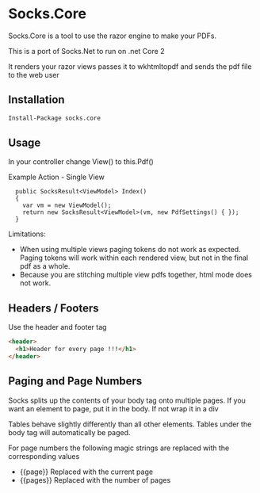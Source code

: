Socks.Core
=========

Socks.Core is a tool to use the razor engine to make your PDFs.

This is a port of Socks.Net to run on .net Core 2

It renders your razor views passes it to wkhtmltopdf and sends the pdf file to the web user

Installation
--------------

```sh
Install-Package socks.core
```



Usage
-----
In your controller change View() to this.Pdf()

Example Action - Single View
```Csharp
  public SocksResult<ViewModel> Index()
  {
    var vm = new ViewModel();
    return new SocksResult<ViewModel>(vm, new PdfSettings() { });
  }
```


Limitations: 
* When using multiple views paging tokens do not work as expected.  Paging tokens will work within each rendered view, but not in the final pdf as a whole.
* Because you are stitching multiple view pdfs together, html mode does not work. 



Headers / Footers
-----
Use the header and footer tag
```html
<header>
  <h1>Header for every page !!!</h1>
</header>
```

Paging and Page Numbers
-----
Socks splits up the contents of your body tag onto multiple pages.
If you want an element to page, put it in the body.
If not wrap it in a div

Tables behave slightly differently than all other elements. Tables under the body tag will automatically be paged.

For page numbers the following magic strings are replaced with the corresponding values
  * {{page}}            Replaced with the current page
  * {{pages}}           Replaced with the number of pages




